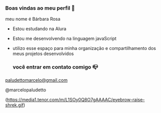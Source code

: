 ### Boas vindas ao meu perfil 💙

meu nome é Bárbara Rosa

- Estou estudando na Alura
- Estou me desenvolvendo na linguagem javaScript
- utilizo esse espaço para minha organização e compartilhamento dos meus projetos desenvolvidos

  ### você entrar em contato comigo 📪

paludettomarcelo@gmail.com

@marcelopaludetto


(https://media1.tenor.com/m/L1SOy0Q8O7gAAAAC/eyebrow-raise-shrek.gif)


